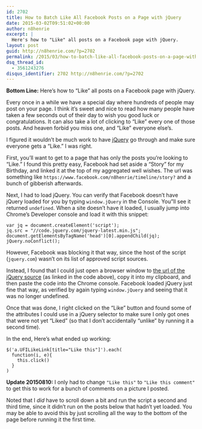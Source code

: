 ```yaml
---
id: 2702
title: How to Batch Like All Facebook Posts on a Page with jQuery
date: 2015-03-02T09:51:02+00:00
author: n8henrie
excerpt: |
  Here's how to "Like" all posts on a Facebook page with jQuery.
layout: post
guid: http://n8henrie.com/?p=2702
permalink: /2015/03/how-to-batch-like-all-facebook-posts-on-a-page-with-jquery-2/
dsq_thread_id:
  - 3561243276
disqus_identifier: 2702 http://n8henrie.com/?p=2702
---
```

**Bottom Line:** Here&#8217;s how to &#8220;Like&#8221; all posts on a Facebook page with jQuery.<!--more-->

Every once in a while we have a special day where hundreds of people may post on your page. I think it&#8217;s sweet and nice to read how many people have taken a few seconds out of their day to wish you good luck or congratulations. It can also take a lot of clicking to &#8220;Like&#8221; every one of those posts. And heaven forbid you miss one, and &#8220;Like&#8221; everyone else&#8217;s.

I figured it wouldn&#8217;t be much work to have <a href="http://jquery.com/" target="_blank">jQuery</a> go through and make sure everyone gets a &#8220;Like.&#8221; I was right.

First, you&#8217;ll want to get to a page that has only the posts you&#8217;re looking to &#8220;Like.&#8221; I found this pretty easy, Facebook had set aside a &#8220;Story&#8221; for my Birthday, and linked it at the top of my aggregated well wishes. The url was something like `https://www.facebook.com/n8henrie/timeline/story?` and a bunch of gibberish afterwards.

Next, I had to load jQuery. You can verify that Facebook doesn&#8217;t have jQuery loaded for you by typing `window.jQuery` in the Console. You&#8221;ll see it returned `undefined`. When a site doesn&#8217;t have it loaded, I usually jump into Chrome&#8217;s Developer console and load it with this snippet:

    var jq = document.createElement('script');
    jq.src = "//code.jquery.com/jquery-latest.min.js";
    document.getElementsByTagName('head')[0].appendChild(jq);
    jQuery.noConflict();

However, Facebook was blocking it that way, since the host of the script (`jquery.com`) wasn&#8217;t on its list of approved script sources. 

Instead, I found that I could just open a browser window to <a href="//code.jquery.com/jquery-latest.min.js" target="_blank">the url of the jQuery source</a> (as linked in the code above), copy it into my clipboard, and then paste the code into the Chrome console. Facebook loaded jQuery just fine that way, as verified by again typing `window.jQuery` and seeing that it was no longer undefined.

Once that was done, I right clicked on the &#8220;Like&#8221; button and found some of the attributes I could use in a jQuery selector to make sure I only got ones that were not yet &#8220;Liked&#8221; (so that I don&#8217;t accidentally &#8220;unlike&#8221; by running it a second time).

In the end, Here&#8217;s what ended up working:

    $('a.UFILikeLink[title="Like this"]').each(
      function(i, e){
        this.click()
      }
    )

**Update 20150810:** I only had to change `"Like this"` to `"Like this comment"` to get this to work for a bunch of comments on a picture I posted.

Noted that I _did_ have to scroll down a bit and run the script a second and third time, since it didn&#8217;t run on the posts below that hadn&#8217;t yet loaded. You may be able to avoid this by just scrolling all the way to the bottom of the page before running it the first time.